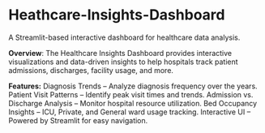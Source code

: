 # Heathcare-Insights-Dashboard
A Streamlit-based interactive dashboard for healthcare data analysis.


**Overview**:
The Healthcare Insights Dashboard provides interactive visualizations and data-driven insights to help hospitals track patient admissions, discharges, facility usage, and more.


**Features:**
Diagnosis Trends – Analyze diagnosis frequency over the years.
Patient Visit Patterns – Identify peak visit times and trends.
Admission vs. Discharge Analysis – Monitor hospital resource utilization.
Bed Occupancy Insights – ICU, Private, and General ward usage tracking.
Interactive UI – Powered by Streamlit for easy navigation.
